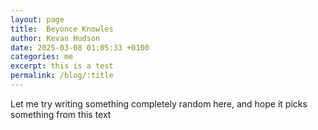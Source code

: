 ```yaml
---
layout: page
title:  Beyonce Knowles
author: Kevan Hudson
date: 2025-03-08 01:05:33 +0100
categories: me
excerpt: this is a test
permalink: /blog/:title
---
```


Let me try writing something completely random here, and hope it picks something from this text
